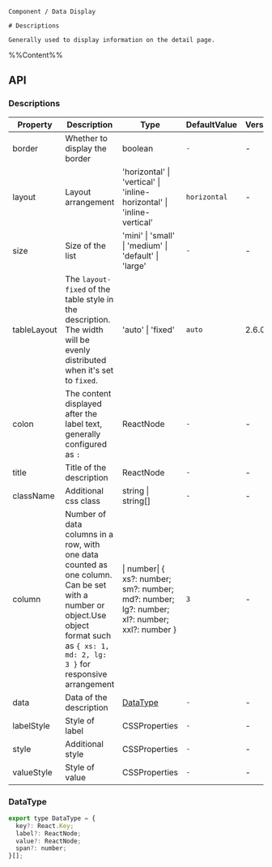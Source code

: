 `````
Component / Data Display

# Descriptions

Generally used to display information on the detail page.
`````

%%Content%%

## API

### Descriptions

|Property|Description|Type|DefaultValue|Version|
|---|---|---|---|---|
|border|Whether to display the border|boolean |`-`|-|
|layout|Layout arrangement|'horizontal' \| 'vertical' \| 'inline-horizontal' \| 'inline-vertical' |`horizontal`|-|
|size|Size of the list|'mini' \| 'small' \| 'medium' \| 'default' \| 'large' |`-`|-|
|tableLayout|The `layout-fixed` of the table style in the description. The width will be evenly distributed when it's set to `fixed`.|'auto' \| 'fixed' |`auto`|2.6.0|
|colon|The content displayed after the label text, generally configured as `:`|ReactNode |`-`|-|
|title|Title of the description|ReactNode |`-`|-|
|className|Additional css class|string \| string[] |`-`|-|
|column|Number of data columns in a row, with one data counted as one column. Can be set with a number or object.Use object format such as `{ xs: 1, md: 2, lg: 3 }` for responsive arrangement|\| number\| { xs?: number; sm?: number; md?: number; lg?: number; xl?: number; xxl?: number } |`3`|-|
|data|Data of the description|[DataType](#datatype) |`-`|-|
|labelStyle|Style of label|CSSProperties |`-`|-|
|style|Additional style|CSSProperties |`-`|-|
|valueStyle|Style of value|CSSProperties |`-`|-|

### DataType

```js
export type DataType = {
  key?: React.Key;
  label?: ReactNode;
  value?: ReactNode;
  span?: number;
}[];
```
